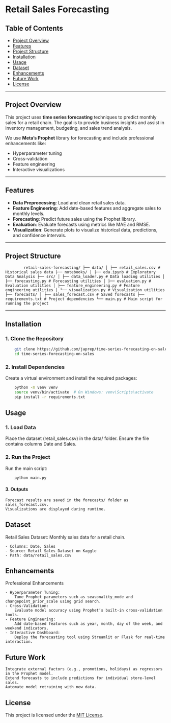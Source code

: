 # Retail Sales Forecasting

## Table of Contents
- [Project Overview](#project-overview)
- [Features](#features)
- [Project Structure](#project-structure)
- [Installation](#installation)
- [Usage](#usage)
- [Dataset](#dataset)
- [Enhancements](#enhancements)
- [Future Work](#future-work)
- [License](#license)

---

## Project Overview
This project uses **time series forecasting** techniques to predict monthly sales for a retail chain. The goal is to provide business insights and assist in inventory management, budgeting, and sales trend analysis.

We use **Meta’s Prophet** library for forecasting and include professional enhancements like:
- Hyperparameter tuning
- Cross-validation
- Feature engineering
- Interactive visualizations

---

## Features
- **Data Preprocessing**: Load and clean retail sales data.
- **Feature Engineering**: Add date-based features and aggregate sales to monthly levels.
- **Forecasting**: Predict future sales using the Prophet library.
- **Evaluation**: Evaluate forecasts using metrics like MAE and RMSE.
- **Visualization**: Generate plots to visualize historical data, predictions, and confidence intervals.

---

## Project Structure
```text
        retail-sales-forecasting/ ├── data/ │ ├── retail_sales.csv # Historical sales data ├── notebooks/ │ ├── eda.ipynb # Exploratory Data Analysis ├── src/ │ ├── data_loader.py # Data loading utilities │ ├── forecasting.py # Forecasting utilities │ ├── evaluation.py # Evaluation utilities │ ├── feature_engineering.py # Feature engineering utilities │ └── visualization.py # Visualization utilities ├── forecasts/ │ ├── sales_forecast.csv # Saved forecasts ├── requirements.txt # Project dependencies └── main.py # Main script for running the project
```

---

## Installation

### 1. Clone the Repository
```bash
    git clone https://github.com/japrep/time-series-forecasting-on-sales.git
    cd time-series-forecasting-on-sales
```

### 2. Install Dependencies

Create a virtual environment and install the required packages:
```bash
    python -m venv venv
    source venv/bin/activate  # On Windows: venv\Scripts\activate
    pip install -r requirements.txt
```

## Usage

### 1. Load Data

Place the dataset (retail_sales.csv) in the data/ folder. Ensure the file contains columns Date and Sales.

### 2. Run the Project

Run the main script:
```bash
    python main.py
```

#### 3. Outputs

    Forecast results are saved in the forecasts/ folder as sales_forecast.csv.
    Visualizations are displayed during runtime.

## Dataset

Retail Sales Dataset: Monthly sales data for a retail chain.

    - Columns: Date, Sales
    - Source: Retail Sales Dataset on Kaggle
    - Path: data/retail_sales.csv

## Enhancements
Professional Enhancements

    - Hyperparameter Tuning:
        Tune Prophet parameters such as seasonality_mode and changepoint_prior_scale using grid search.
    - Cross-Validation:
        Evaluate model accuracy using Prophet’s built-in cross-validation tools.
    - Feature Engineering:
        Add date-based features such as year, month, day of the week, and weekend indicators.
    - Interactive Dashboard:
        Deploy the forecasting tool using Streamlit or Flask for real-time interaction.

## Future Work

    Integrate external factors (e.g., promotions, holidays) as regressors in the Prophet model.
    Extend forecasts to include predictions for individual store-level sales.
    Automate model retraining with new data.

## License

This project is licensed under the [MIT License](https://opensource.org/license/mit).